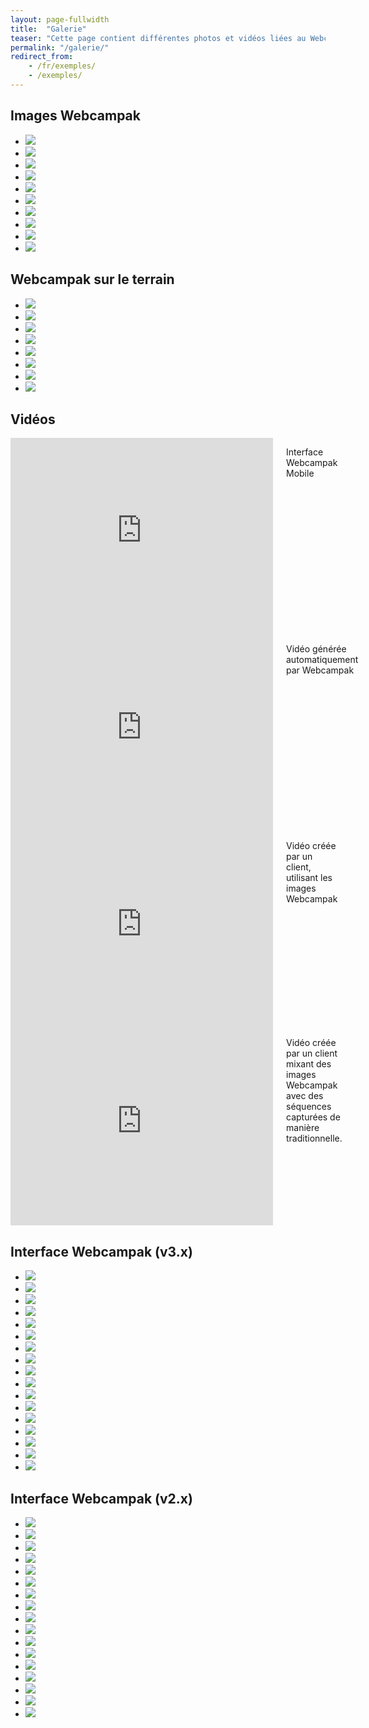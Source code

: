 ```yaml
---
layout: page-fullwidth
title:  "Galerie"
teaser: "Cette page contient différentes photos et vidéos liées au Webcampak, n'hésitez pas à nous contacter si vous souhaitez en savoir plus."
permalink: "/galerie/"
redirect_from:
    - /fr/exemples/
    - /exemples/
---
```


## Images Webcampak
<ul class="clearing-thumbs small-block-grid-5" data-clearing>
  <li><a href="http://www.webcampak.com/images/blog/2010/07/IMG_1249.jpg"><img data-caption="Webcampak" class="th" src="http://www.webcampak.com/images/blog/2010/07/IMG_1249-150x150.jpg"></a></li>
  <li><a href="http://www.webcampak.com/images/blog/2010/07/IMG_1259.jpg"><img data-caption="Webcampak" class="th" src="http://www.webcampak.com/images/blog/2010/07/IMG_1259-150x150.jpg"></a></li>
  <li><a href="http://www.webcampak.com/images/blog/2010/07/IMG_1257.jpg"><img data-caption="Webcampak" class="th" src="http://www.webcampak.com/images/blog/2010/07/IMG_1257-150x150.jpg"></a></li>
  <li><a href="http://www.webcampak.com/images/blog/2010/07/IMG_1265.jpg"><img data-caption="Webcampak" class="th" src="http://www.webcampak.com/images/blog/2010/07/IMG_1265-150x150.jpg"></a></li>
  <li><a href="http://www.webcampak.com/images/blog/2010/07/IMG_1270.jpg"><img data-caption="Webcampak" class="th" src="http://www.webcampak.com/images/blog/2010/07/IMG_1270-150x150.jpg"></a></li>
  <li><a href="http://www.webcampak.com/images/blog/2011/07/Capture-IPad.jpg"><img data-caption="Webcampak Mobile (v2.x) running on an iPad" class="th" src="http://www.webcampak.com/images/blog/2011/07/Capture-IPad-150x150.jpg"></a></li>
  <li><a href="http://www.webcampak.com/images/blog/2011/07/Capture-IPad2.jpg"><img data-caption="Webcampak Mobile (v2.x) running on an iPad" class="th" src="http://www.webcampak.com/images/blog/2011/07/Capture-IPad2-150x150.jpg"></a></li>
  <li><a href="http://www.webcampak.com/images/blog/2011/07/WebcampakLocation1.jpg"><img data-caption="Webcampak de location" class="th" src="http://www.webcampak.com/images/blog/2011/07/WebcampakLocation1-150x150.jpg"></a></li>
  <li><a href="http://www.webcampak.com/images/blog/2011/07/WebcampakLocation2.jpg"><img data-caption="Webcampak de location" class="th" src="http://www.webcampak.com/images/blog/2011/07/WebcampakLocation2-150x150.jpg"></a></li>
  <li><a href="http://www.webcampak.com/images/blog/2011/07/WebcampakLocation3.jpg"><img data-caption="Webcampak de location" class="th" src="http://www.webcampak.com/images/blog/2011/07/WebcampakLocation3-150x150.jpg"></a></li>
</ul>

## Webcampak sur le terrain
<ul class="clearing-thumbs small-block-grid-5" data-clearing>
  <li><a href="http://www.webcampak.com/images/MG_2934.jpg"><img data-caption="Webcampak installé sur un mat de grande hauteur nécessitant un cordiste pour l'accès et l'installation." class="th" src="http://www.webcampak.com/images//MG_2934-150x150.jpg"></a></li>
  <li><a href="http://www.webcampak.com/images/webcampak-high-installation.jpg"><img data-caption="Installation sur un mat de grande hauteur" class="th" src="http://www.webcampak.com/images//webcampak-high-installation-150x150.jpg"></a></li>
  <li><a href="http://www.webcampak.com/images/webcampak-mast-installation.jpg"><img data-caption="Webcampak installé sur un mat de faible hauteur, le support en T facilite l'accès avec une échelle." class="th" src="http://www.webcampak.com/images//webcampak-mast-installation-150x150.jpg"></a></li>
  <li><a href="http://www.webcampak.com/images/webcampak-wall-installation.jpg"><img data-caption="Webcampak installé sur un mur" class="th" src="http://www.webcampak.com/images//webcampak-wall-installation-150x150.jpg"></a></li>
  <li><a href="http://www.webcampak.com/images/webcampak-roof-installation.jpg"><img data-caption="Webcampak installé sur un toit" class="th" src="http://www.webcampak.com/images//webcampak-roof-installation-150x150.jpg"></a></li>
  <li><a href="http://www.webcampak.com/images/IMG_20121120_112458.png"><img data-caption="Webcampak prêt pour l'installation" class="th" src="http://www.webcampak.com/images//IMG_20121120_112458-150x150.png"></a></li>
  <li><a href="http://www.webcampak.com/images/IMG_20121120_113426.png"><img data-caption="Ajustements de dernière minute du dispositif de montage avant installation" class="th" src="http://www.webcampak.com/images//IMG_20121120_113426-150x150.png"></a></li>
  <li><a href="http://www.webcampak.com/images/IMG_20121120_131220.png"><img data-caption="Nous avons le permis pour chariot élévateurs" class="th" src="http://www.webcampak.com/images//IMG_20121120_131220-150x150.png"></a></li>
</ul>

## Vidéos
<div class="row">
  <div class="large-6 columns">
    <div class="flex-video">
            <iframe width="420" height="315" src="http://www.youtube.com/embed/DJGEr7XwLTw" frameborder="0" allowfullscreen></iframe>
    </div>
    <p>Interface Webcampak Mobile</p>
  </div>
  <div class="large-6 columns">
    <div class="flex-video">
            <iframe width="420" height="315" src="http://www.youtube.com/embed/hEvGPqAwOwc" frameborder="0" allowfullscreen></iframe>
    </div>
    <p>Vidéo générée automatiquement par Webcampak</p>
  </div>
</div>
<div class="row">
  <div class="large-6 columns">
    <div class="flex-video">
            <iframe width="420" height="315" src="http://www.youtube.com/embed/H-7A3Ol_q64" frameborder="0" allowfullscreen></iframe>
    </div>
    <p>Vidéo créée par un client, utilisant les images Webcampak </p>
  </div>
  <div class="large-6 columns">
    <div class="flex-video">
            <iframe width="420" height="315" src="http://www.youtube.com/embed/GWFHCpWAJ1s" frameborder="0" allowfullscreen></iframe>
    </div>
    <p>Vidéo créée par un client mixant des images Webcampak avec des séquences capturées de manière traditionnelle.</p>
  </div>
</div>

## Interface Webcampak (v3.x)
<ul class="clearing-thumbs small-block-grid-5" data-clearing>
  <li><a href="http://www.webcampak.com/images/wpak3.screenshot.login.en.png"><img data-caption="Invite de login" class="th" src="http://www.webcampak.com/images/wpak3.screenshot.login.en-150x150.png"></a></li>
  <li><a href="http://www.webcampak.com/images/wpak3.screenshot.menu.en.png"><img data-caption="Menu global" class="th" src="http://www.webcampak.com/images/wpak3.screenshot.menu.en-150x150.png"></a></li>
  <li><a href="http://www.webcampak.com/images/wpak3.screenshot.pictures.en.png"><img data-caption="Accès aux images capturées" class="th" src="http://www.webcampak.com/images/wpak3.screenshot.pictures.en-150x150.png"></a></li>
  <li><a href="http://www.webcampak.com/images/wpak3.screenshot.videos.en.png"><img data-caption="Accès aux vidéos générées" class="th" src="http://www.webcampak.com/images/wpak3.screenshot.videos.en-150x150.png"></a></li>
  <li><a href="http://www.webcampak.com/images/wpak3.screenshot.sats.source.en.png"><img data-caption="Statistiques d'une source" class="th" src="http://www.webcampak.com/images/wpak3.screenshot.sats.source.en-150x150.png"></a></li>
  <li><a href="http://www.webcampak.com/images/wpak3.screenshot.sats.system.en.png"><img data-caption="Statistiques générales du système" class="th" src="http://www.webcampak.com/images/wpak3.screenshot.sats.system.en-150x150.png"></a></li>
  <li><a href="http://www.webcampak.com/images/wpak3.screenshot.config.en.png"><img data-caption="Configuration d'une source" class="th" src="http://www.webcampak.com/images/wpak3.screenshot.config.en-150x150.png"></a></li>
  <li><a href="http://www.webcampak.com/images/wpak3.screenshot.sync-reports.en.png"><img data-caption="Rapports de synchronisation" class="th" src="http://www.webcampak.com/images/wpak3.screenshot.sync-reports.en-150x150.png"></a></li>
  <li><a href="http://www.webcampak.com/images/wpak3.screenshot.logs.en.png"><img data-caption="Accès aux logs" class="th" src="http://www.webcampak.com/images/wpak3.screenshot.logs.en-150x150.png"></a></li>
  <li><a href="http://www.webcampak.com/images/wpak3.screenshot.xfer-reports.en.png"><img data-caption="Etat XFer" class="th" src="http://www.webcampak.com/images/wpak3.screenshot.xfer-reports.en-150x150.png"></a></li>
  <li><a href="http://www.webcampak.com/images/wpak3.screenshot.config-general.en.png"><img data-caption="Configuration générale du système" class="th" src="http://www.webcampak.com/images/wpak3.screenshot.config-general.en-150x150.png"></a></li>
  <li><a href="http://www.webcampak.com/images/wpak3.screenshot.alert-schedule.en.png"><img data-caption="Calendrier des alertes" class="th" src="http://www.webcampak.com/images/wpak3.screenshot.alert-schedule.en-150x150.png"></a></li>
  <li><a href="http://www.webcampak.com/images/wpak3.screenshot.access-control.en.png"><img data-caption="Permissions" class="th" src="http://www.webcampak.com/images/wpak3.screenshot.access-control.en-150x150.png"></a></li>
  <li><a href="http://www.webcampak.com/images/wpak3.screenshot.dashboard.home.en.png"><img data-caption="Page d'accueil du dashboard" class="th" src="http://www.webcampak.com/images/wpak3.screenshot.dashboard.home.en-150x150.png"></a></li>
  <li><a href="http://www.webcampak.com/images/wpak3.screenshot.dashboard.login.en.png"><img data-caption="Page de login du dashboard" class="th" src="http://www.webcampak.com/images/wpak3.screenshot.dashboard.login.en-150x150.png"></a></li>
  <li><a href="http://www.webcampak.com/images/wpak3.screenshot.dashboard.pictures.en.png"><img data-caption="Accès aux images" class="th" src="http://www.webcampak.com/images/wpak3.screenshot.dashboard.pictures.en-150x150.png"></a></li>
  <li><a href="http://www.webcampak.com/images/wpak3.screenshot.dashboard.videos.en.png"><img data-caption="Accès aux vidéos" class="th" src="http://www.webcampak.com/images/wpak3.screenshot.dashboard.videos.en-150x150.png"></a></li>
</ul>

## Interface Webcampak (v2.x)
<ul class="clearing-thumbs small-block-grid-5" data-clearing>
  <li><a href="http://www.webcampak.com/images/wpak2.screenshot.config.capturea-full.en_.png"><img data-caption="Webcampak" class="th" src="http://www.webcampak.com/images//wpak2.screenshot.config.capturea-full.en_-150x150.png"></a></li>
  <li><a href="http://www.webcampak.com/images/wpak2.screenshot.config.capture.en_.png"><img data-caption="Webcampak" class="th" src="http://www.webcampak.com/images//wpak2.screenshot.config.capture.en_-150x150.png"></a></li>
  <li><a href="http://www.webcampak.com/images/wpak2.screenshot.config.pictures.en_.png"><img data-caption="Webcampak" class="th" src="http://www.webcampak.com/images//wpak2.screenshot.config.pictures.en_-150x150.png"></a></li>
  <li><a href="http://www.webcampak.com/images/wpak2.screenshot.config.videos.en_.png"><img data-caption="Webcampak" class="th" src="http://www.webcampak.com/images//wpak2.screenshot.config.videos.en_-150x150.png"></a></li>
  <li><a href="http://www.webcampak.com/images/wpak2.screenshot.home_.en_.png"><img data-caption="Webcampak" class="th" src="http://www.webcampak.com/images//wpak2.screenshot.home_.en_-150x150.png"></a></li>
  <li><a href="http://www.webcampak.com/images/wpak2.screenshot.logs_.capture.en_.png"><img data-caption="Webcampak" class="th" src="http://www.webcampak.com/images//wpak2.screenshot.logs_.capture.en_-150x150.png"></a></li>
  <li><a href="http://www.webcampak.com/images/wpak2.screenshot.logs_.config.en_.png"><img data-caption="Webcampak" class="th" src="http://www.webcampak.com/images//wpak2.screenshot.logs_.config.en_-150x150.png"></a></li>
  <li><a href="http://www.webcampak.com/images/wpak2.screenshot.menu_.en_.png"><img data-caption="Webcampak" class="th" src="http://www.webcampak.com/images//wpak2.screenshot.menu_.en_-150x150.png"></a></li>
  <li><a href="http://www.webcampak.com/images/wpak2.screenshot.permissions.groups.en_.png"><img data-caption="Webcampak" class="th" src="http://www.webcampak.com/images//wpak2.screenshot.permissions.groups.en_-150x150.png"></a></li>
  <li><a href="http://www.webcampak.com/images/wpak2.screenshot.permissions.sources.en_.png"><img data-caption="Webcampak" class="th" src="http://www.webcampak.com/images//wpak2.screenshot.permissions.sources.en_-150x150.png"></a></li>
  <li><a href="http://www.webcampak.com/images/wpak2.screenshot.permissions.users_.en_.png"><img data-caption="Webcampak" class="th" src="http://www.webcampak.com/images//wpak2.screenshot.permissions.users_.en_-150x150.png"></a></li>
  <li><a href="http://www.webcampak.com/images/wpak2.screenshot.pictures.email_.en_.png"><img data-caption="Webcampak" class="th" src="http://www.webcampak.com/images//wpak2.screenshot.pictures.email_.en_-150x150.png"></a></li>
  <li><a href="http://www.webcampak.com/images/wpak2.screenshot.pictures.en_.png"><img data-caption="Webcampak" class="th" src="http://www.webcampak.com/images//wpak2.screenshot.pictures.en_-150x150.png"></a></li>
  <li><a href="http://www.webcampak.com/images/wpak2.screenshot.pictures.zoom_.en_.png"><img data-caption="Webcampak" class="th" src="http://www.webcampak.com/images//wpak2.screenshot.pictures.zoom_.en_-150x150.png"></a></li>
  <li><a href="http://www.webcampak.com/images/wpak2.screenshot.stats_.diskusage.en_.png"><img data-caption="Webcampak" class="th" src="http://www.webcampak.com/images//wpak2.screenshot.stats_.diskusage.en_-150x150.png"></a></li>
  <li><a href="http://www.webcampak.com/images/wpak2.screenshot.stats_.system.en_.png"><img data-caption="Webcampak" class="th" src="http://www.webcampak.com/images//wpak2.screenshot.stats_.system.en_-150x150.png"></a></li>
  <li><a href="http://www.webcampak.com/images/wpak2.screenshot.videos.en_.png"><img data-caption="Webcampak" class="th" src="http://www.webcampak.com/images//wpak2.screenshot.videos.en_-150x150.png"></a></li>
</ul>

